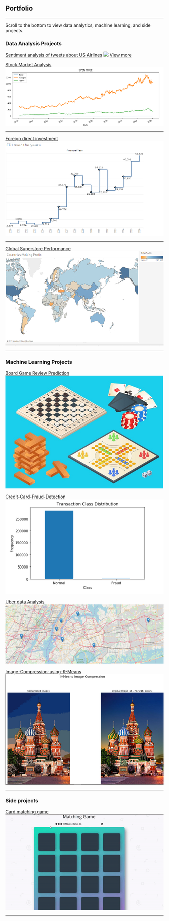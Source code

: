 ## Portfolio

---
Scroll to the bottom to view data analytics, machine learning, and side projects.

### Data Analysis Projects


[Sentiment analysis of tweets about US Airlines](/sample_page_9)
![](images/se_streamlit-app.gif)
[View more](/sample_page_9)


[Stock Market Analysis](/sample_page)
[<img src="images/sp_pic_1.png?raw=true"/>](/sample_page)

---
[Foreign direct investment](/sample_page_1)
[<img src="images/fdi_pic3.png" width="700" height="300"/>](/sample_page_1)

---
[Global Superstore Performance](/sample_page_3)
[<img src="images/gsp_pic_1e.png?raw=true" width="700" height="300"/>](/sample_page_3)

---
### Machine Learning Projects
[Board Game Review Prediction](/sample_page_7)
[<img src="images/bgr_pic_1.png?raw=true"/>](/sample_page_7)

[Credit-Card-Fraud-Detection](/sample_page_5)
[<img src="images/cfd_pic_1.png?raw=true" width="700" height="300"/>](/sample_page_5)

[Uber data Analysis](/sample_page_6)
[<img src="images/ut_pic1.png?raw=true"/>](/sample_page_6)

[Image-Compression-using-K-Means](/sample_page_8)
[<img src="images/IC_3.png?raw=true"/>](/sample_page_8)



---


### Side projects
[Card matching game](/sample_page_4)
![](images/game.gif)



---
<!--<p style="font-size:11px"> <a href="https://github.com/evanca/quick-portfolio">evanca</a></p>-->
<!-- Remove above link if you don't want to attibute -->
